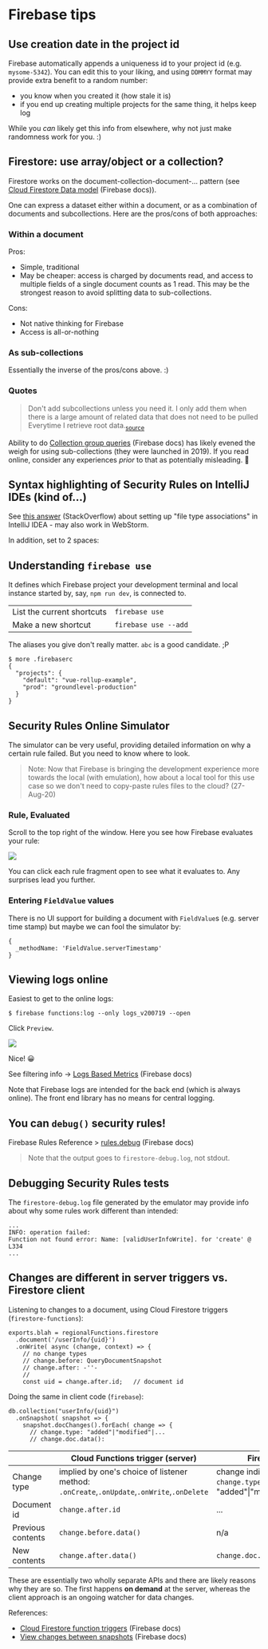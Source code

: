 # Firebase tips


## Use creation date in the project id

Firebase automatically appends a uniqueness id to your project id (e.g. `mysome-5342`). You can edit this to your liking, and using `DDMMYY` format may provide extra benefit to a random number:

- you know when you created it (how stale it is)
- if you end up creating multiple projects for the same thing, it helps keep log

While you *can* likely get this info from elsewhere, why not just make randomness work for you. :)


## Firestore: use array/object or a collection?

Firestore works on the document-collection-document-... pattern (see [Cloud Firestore Data model](https://firebase.google.com/docs/firestore/data-model) (Firebase docs)).

One can express a dataset either within a document, or as a combination of documents and subcollections. Here are the pros/cons of both approaches:

### Within a document

Pros:

- Simple, traditional
- May be cheaper: access is charged by documents read, and access to multiple fields of a single document counts as 1 read. This may be the strongest reason to avoid splitting data to sub-collections.

Cons:

- Not native thinking for Firebase
- Access is all-or-nothing

### As sub-collections

Essentially the inverse of the pros/cons above. :)


### Quotes

>Don't add subcollections unless you need it. I only add them when there is a large amount of related data that does not need to be pulled Everytime I retrieve root data.<sub>[source](https://www.reddit.com/r/Firebase/comments/bi45dr/firestore_is_there_any_good_reason_to_use/)</sub>

Ability to do [Collection group queries](https://firebase.google.com/docs/firestore/query-data/queries#collection-group-query) (Firebase docs) has likely evened the weigh for using sub-collections (they were launched in 2019). If you read online, consider any experiences *prior* to that as potentially misleading. 🍄


## Syntax highlighting of Security Rules on IntelliJ IDEs (kind of...)

See [this answer](https://stackoverflow.com/questions/46600491/what-is-the-name-of-the-language-used-for-cloud-firestore-security-rules/60848863#60848863) (StackOverflow) about setting up "file type associations" in IntelliJ IDEA - may also work in WebStorm.

In addition, set to 2 spaces:


## Understanding `firebase use`

It defines which Firebase project your development terminal and local instance started by, say, `npm run dev`, is connected to.

|||
|---|---|
|List the current shortcuts|`firebase use`|
|Make a new shortcut|`firebase use --add`|

The aliases you give don't really matter. `abc` is a good candidate. ;P

```
$ more .firebaserc 
{
  "projects": {
    "default": "vue-rollup-example",
    "prod": "groundlevel-production"
  }
}
```


## Security Rules Online Simulator

The simulator can be very useful, providing detailed information on why a certain rule failed. But you need to know where to look.

>Note: Now that Firebase is bringing the development experience more towards the local (with emulation), how about a local tool for this use case so we don't need to copy-paste rules files to the cloud? (27-Aug-20)

### Rule, Evaluated

Scroll to the top right of the window. Here you see how Firebase evaluates your rule:

![](.images/rule-evaluated.png)

You can click each rule fragment open to see what it evaluates to. Any surprises lead you further.


### Entering `FieldValue` values

There is no UI support for building a document with `FieldValue`s (e.g. server time stamp) but maybe we can fool the simulator by:

```
{
  _methodName: 'FieldValue.serverTimestamp'
}
```



## Viewing logs online

Easiest to get to the online logs:

```
$ firebase functions:log --only logs_v200719 --open
```

Click `Preview`.

![](.images/logs-viewer-preview.png)

Nice! 😀

See filtering info -> [Logs Based Metrics](https://firebase.google.com/docs/functions/writing-and-viewing-logs#logs-based_metrics) (Firebase docs)

Note that Firebase logs are intended for the back end (which is always online). The front end library has no means for central logging.


## You can `debug()` security rules!

Firebase Rules Reference > [rules.debug](https://firebase.google.com/docs/reference/rules/rules.debug) (Firebase docs)

>Note that the output goes to `firestore-debug.log`, not stdout.


## Debugging Security Rules tests

The `firestore-debug.log` file generated by the emulator may provide info about why some rules work different than intended:

```
...
INFO: operation failed: 
Function not found error: Name: [validUserInfoWrite]. for 'create' @ L334
...
```


## Changes are different in server triggers vs. Firestore client

Listening to changes to a document, using Cloud Firestore triggers (`firestore-functions`):

```
exports.blah = regionalFunctions.firestore
  .document('/userInfo/{uid}')
  .onWrite( async (change, context) => {
    // no change types
    // change.before: QueryDocumentSnapshot 
    // change.after: -''-
    //
    const uid = change.after.id;   // document id
```


Doing the same in client code (`firebase`):

```
db.collection("userInfo/{uid}")
  .onSnapshot( snapshot => {
    snapshot.docChanges().forEach( change => {
      // change.type: "added"|"modified"|...
      // change.doc.data(): 
```


||Cloud Functions trigger (server)|Firestore client|
|---|---|---|
|Change type|implied by one's choice of listener method: `.onCreate`,`.onUpdate`,`.onWrite`,`.onDelete`|change indicated by `change.type` (enum: "added"\|"modified"\|"removed")|
|Document id|`change.after.id`|...|
|Previous contents|`change.before.data()`|n/a|
|New contents|`change.after.data()`|`change.doc.data()`|

These are essentially two wholly separate APIs and there are likely reasons why they are so. The first happens **on demand** at the server, whereas the client approach is an ongoing watcher for data changes.

References:

- [Cloud Firestore function triggers](https://firebase.google.com/docs/functions/firestore-events#function_triggers) (Firebase docs)
- [View changes between snapshots](https://firebase.google.com/docs/firestore/query-data/listen#view_changes_between_snapshots) (Firebase docs)


